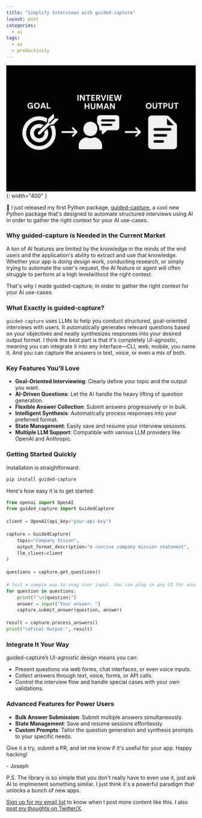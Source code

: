 ```yaml
---
title: "Simplify Interviews with guided-capture"
layout: post
categories:
  - ai
tags:
  - ai
  - productivity
---
```

![](/assets/images/guidedcapture_banner.png){: width="400" }

🎉 I just released my first Python package, [guided-capture](https://github.com/jthack/guided-capture), a cool new Python package that's designed to automate structured interviews using AI in order to gather the right context for your AI use-cases.

### Why guided-capture is Needed in the Current Market

A ton of AI features are limited by the knowledge in the minds of the end users and the application's ability to extract and use that knowledge. Whether your app is doing design work, conducting research, or simply trying to automate the user's request, the AI feature or agent will often struggle to perform at a high levelwithout the right context.

That's why I made guided-capture; in order to gather the right context for your AI use-cases.

### What Exactly is guided-capture?

`guided-capture` uses LLMs to help you conduct structured, goal-oriented interviews with users. It automatically generates relevant questions based on your objectives and neatly synthesizes responses into your desired output format. I think the best part is that it's completely UI-agnostic, meaning you can integrate it into any interface—CLI, web, mobile, you name it. And you can capture the answers in text, voice, or even a mix of both.

### Key Features You’ll Love

- **Goal-Oriented Interviewing**: Clearly define your topic and the output you want.
- **AI-Driven Questions**: Let the AI handle the heavy lifting of question generation.
- **Flexible Answer Collection**: Submit answers progressively or in bulk.
- **Intelligent Synthesis**: Automatically process responses into your preferred format.
- **State Management**: Easily save and resume your interview sessions.
- **Multiple LLM Support**: Compatible with various LLM providers like OpenAI and Anthropic.

### Getting Started Quickly

Installation is straightforward:

```bash
pip install guided-capture
```

Here's how easy it is to get started:

```python
from openai import OpenAI
from guided_capture import GuidedCapture

client = OpenAI(api_key="your-api-key")

capture = GuidedCapture(
    topic="Company Vision",
    output_format_description="A concise company mission statement",
    llm_client=client
)

questions = capture.get_questions()

# Just a sample way to snag user input. You can plug in any UI for answer capture.
for question in questions:
    print(f"\n{question}")
    answer = input("Your answer: ")
    capture.submit_answer(question, answer)

result = capture.process_answers()
print("\nFinal Output:", result)
```

### Integrate It Your Way

guided-capture’s UI-agnostic design means you can:

- Present questions via web forms, chat interfaces, or even voice inputs.
- Collect answers through text, voice, forms, or API calls.
- Control the interview flow and handle special cases with your own validations.

### Advanced Features for Power Users

- **Bulk Answer Submission**: Submit multiple answers simultaneously.
- **State Management**: Save and resume sessions effortlessly.
- **Custom Prompts**: Tailor the question generation and synthesis prompts to your specific needs.

Give it a try, submit a PR, and let me know if it's useful for your app. Happy hacking!

\- Joseph

P.S. The library is so simple that you don't really have to even use it, just ask AI to implmenent something similar. I just think it's a powerful paradigm that unlocks a bunch of new apps.

[Sign up for my email list](https://thacker.beehiiv.com/subscribe) to know when I post more content like this.
I also [post my thoughts on Twitter/X](https://x.com/rez0__).

<meta name="twitter:card" content="summary_large_image" />
<meta name="twitter:site" content="@rez0__" />
<meta name="twitter:creator" content="@rez0__" />
<meta property="og:url" content="https://josephthacker.com/ai/2025/03/26/Simplify-Interviews-with-GuidedCapture.html" />
<meta property="og:title" content="Simplify Interviews with guided-capture" />
<meta property="og:description" content="Streamline structured interviews using guided-capture, an AI-powered Python package that simplifies question generation and response synthesis." />
<meta property="og:image" content="https://josephthacker.com/assets/images/guidedcapture_banner.png" />
